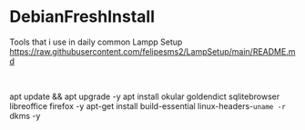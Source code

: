 # DebianFreshInstall
Tools that i use in daily common
Lampp Setup
https://raw.githubusercontent.com/felipesms2/LampSetup/main/README.md

<br>

apt update && apt upgrade -y
apt install okular goldendict sqlitebrowser libreoffice firefox -y 
apt-get install build-essential linux-headers-`uname -r` dkms -y

